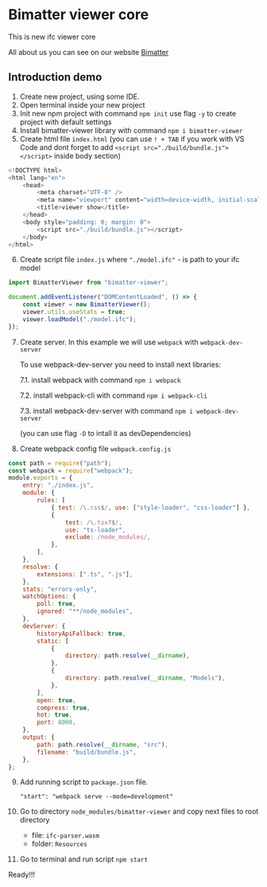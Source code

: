 # Bimatter viewer core
This is new ifc viewer core

All about us you can see on our website [Bimatter](https://bimatter.ru/)
## Introduction demo

1. Create new project, using some IDE.
2. Open terminal inside your new project
3. Init new npm project with command
   `npm init` use flag `-y` to create project with default settings
4. Install bimatter-viewer library with command `npm i bimatter-viewer`
5. Create html file `index.html` (you can use `! + TAB` if you work with VS Code and dont forget to add `<script src="./build/bundle.js"></script>` inside body section)
```JavaScript
<!DOCTYPE html>
<html lang="en">
    <head>
        <meta charset="UTF-8" />
        <meta name="viewport" content="width=device-width, initial-scale=1.0" />
        <title>viewer show</title>
    </head>
    <body style="padding: 0; margin: 0">
        <script src="./build/bundle.js"></script>
    </body>
</html>
```
6. Create script file `index.js` where `"./model.ifc"` - is path to your ifc model
```JavaScript
import BimatterViewer from "bimatter-viewer";

document.addEventListener("DOMContentLoaded", () => {
    const viewer = new BimatterViewer();
    viewer.utils.useStats = true;
    viewer.loadModel("./model.ifc");
});

```
7. Create server. In this example we will use `webpack` with `webpack-dev-server`
   
   To use webpack-dev-server you need to install next libraries:
   
    7.1. install webpack with command `npm i webpack`
   
    7.2. install webpack-cli with command `npm i webpack-cli`
   
    7.3. install webpack-dev-server with command `npm i webpack-dev-server`
   
    (you can use flag `-D` to intall it as devDependencies)

8. Create webpack config file `webpack.config.js`
```JavaScript
const path = require("path");
const webpack = require("webpack");
module.exports = {
    entry: "./index.js",
    module: {
        rules: [
            { test: /\.css$/, use: ["style-loader", "css-loader"] },
            {
                test: /\.tsx?$/,
                use: "ts-loader",
                exclude: /node_modules/,
            },
        ],
    },
    resolve: {
        extensions: [".ts", ".js"],
    },
    stats: "errors-only",
    watchOptions: {
        poll: true,
        ignored: "**/node_modules",
    },
    devServer: {
        historyApiFallback: true,
        static: [
            {
                directory: path.resolve(__dirname),
            },
            {
                directory: path.resolve(__dirname, "Models"),
            },
        ],
        open: true,
        compress: true,
        hot: true,
        port: 8000,
    },
    output: {
        path: path.resolve(__dirname, "src"),
        filename: "build/bundle.js",
    },
};
```
9. Add running script to `package.json` file.
    
   ` "start": "webpack serve --mode=development" `

10. Go to directory `node_modules/bimatter-viewer` and copy next files to root directory

     - file: `ifc-parser.wasm`
     - folder: `Resources`
11. Go to terminal and run script `npm start`

Ready!!!
